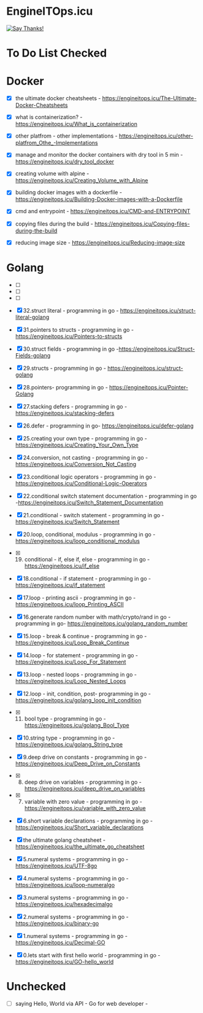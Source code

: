 # EngineITOps.icu
[![Say Thanks!](https://img.shields.io/badge/Say%20Thanks-!-1EAEDB.svg)](https://saythanks.io/to/sangam14)
# To Do List Checked 

# Docker

- [x] the ultimate docker cheatsheets - https://engineitops.icu/The-Ultimate-Docker-Cheatsheets
- [x] what is containerization? - https://engineitops.icu/What_is_containerization
- [x] other platfrom - other implementations - https://engineitops.icu/other-platfrom_Othe_-Implementations
- [x] manage and monitor the docker containers with dry tool in 5 min - https://engineitops.icu/dry_tool_docker
- [x] creating volume with alpine - https://engineitops.icu/Creating_Volume_with_Alpine
- [x] building docker images with a dockerfile -https://engineitops.icu/Building-Docker-images-with-a-Dockerfile
- [x] cmd and entrypoint - https://engineitops.icu/CMD-and-ENTRYPOINT
- [x] copying files during the build - https://engineitops.icu/Copying-files-during-the-build
- [x] reducing image size - https://engineitops.icu/Reducing-image-size


# Golang 
- [ ]
- [ ]
- [ ]
- [x] 32.struct literal - programming in go - https://engineitops.icu/struct-literal-golang
- [x] 31.pointers to structs - programming in go - https://engineitops.icu/Pointers-to-structs
- [x] 30.struct fields - programming in go -https://engineitops.icu/Struct-Fields-golang
- [x] 29.structs - programming in go - https://engineitops.icu/struct-golang
- [x] 28.pointers- programming in go - https://engineitops.icu/Pointer-Golang
- [x] 27.stacking defers - programming in go -https://engineitops.icu/stacking-defers
- [x] 26.defer - programming in go- https://engineitops.icu/defer-golang
- [x] 25.creating your own type - programming in go - https://engineitops.icu/Creating_Your_Own_Type
- [x] 24.conversion, not casting - programming in go - https://engineitops.icu/Conversion_Not_Casting
- [x] 23.conditional logic operators - programming in go -https://engineitops.icu/Conditional-Logic-Operators
- [x] 22.conditional switch statement documentation - programming in go -https://engineitops.icu/Switch_Statement_Documentation
- [x] 21.conditional - switch statement - programming in go - https://engineitops.icu/Switch_Statement
- [x] 20.loop, conditional, modulus - programming in go - https://engineitops.icu/loop_conditional_modulus
- [x] 19. conditional - if, else if, else - programming in go - https://engineitops.icu/if_else
- [x] 18.conditional - if statement - programming in go - https://engineitops.icu/if_statement
- [x] 17.loop - printing ascii - programming in go - https://engineitops.icu/loop_Printing_ASCII
- [x] 16.generate random number with math/crypto/rand in go - programming in go- https://engineitops.icu/golang_random_number
- [x] 15.loop - break & continue - programming in go -https://engineitops.icu/Loop_Break_Continue
- [x] 14.loop - for statement - programming in go - https://engineitops.icu/Loop_For_Statement
- [x] 13.loop - nested loops - programming in go - https://engineitops.icu/Loop_Nested_Loops
- [x] 12.loop - init, condition, post- programming in go -https://engineitops.icu/golang_loop_init_condition
- [x] 11. bool type - programming in go - https://engineitops.icu/golang_Bool_Type
- [x] 10.string type - programming in go - https://engineitops.icu/golang_String_type
- [x] 9.deep drive on constants - programming in go - https://engineitops.icu/Deep_Drive_on_Constants
- [x] 8. deep drive on variables - programming in go - https://engineitops.icu/deep_drive_on_variables
- [x] 7. variable with zero value - programming in go - https://engineitops.icu/variable_with_zero_value
- [x] 6.short variable declarations - programming in go - https://engineitops.icu/Short_variable_declarations
- [x] the ultimate golang cheatsheet - https://engineitops.icu/the_ultimate_go_cheatsheet
- [x] 5.numeral systems - programming in go - https://engineitops.icu/UTF-8go
- [x] 4.numeral systems - programming in go - https://engineitops.icu/loop-numeralgo
- [x] 3.numeral systems - programming in go - https://engineitops.icu/hexadecimalgo
- [x] 2.numeral systems - programming in go - https://engineitops.icu/binary-go 
- [x] 1.numeral systems - programming in go - https://engineitops.icu/Decimal-GO
- [x] 0.lets start with first hello world - programming in go - https://engineitops.icu/GO-hello_world


# Unchecked 

-[ ] saying Hello, World via API - Go for web developer - 



